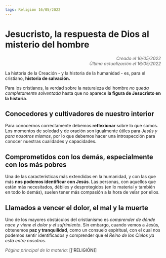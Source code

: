 ```yaml
---
tags: Religión 16/05/2022
---
```


# Jesucristo, la respuesta de Dios al misterio del hombre
<div style="text-align: right; opacity: 0.7; font-style: italic;">Creado el 16/05/2022</div>
<div style="text-align: right; opacity: 0.7; font-style: italic;">Última actualización el 16/05/2022</div>

La historia de la Creación - y la historia de la humanidad - es, para el cristiano, **historia de salvación.**

Para los cristianos, la verdad sobre la naturaleza del hombre *no queda completamente solventada* hasta que no aparece **la figura de Jesucristo en la historia**.

## Conocedores y cultivadores de nuestro interior

Para conocernos correctamente debemos **reflexionar** sobre lo que somos. Los momentos de soledad y de oración son igualmente útiles para *Jesús y para nosotros mismos*, por lo que debemos hacer una introspección para conocer nuestras cualidades y capacidades.

## Comprometidos con los demás, especialmente con los más pobres

Una de las características más extendidas en la humanidad, y con las que más **nos podemos identificar con Jesús**. Las personas, con aquellos que están más necesitados, débiles y desprotegidos (en lo material y también en todo lo demás), suelen tener más compasión a la hora de velar por ellos.

## Llamados a vencer el dolor, el mal y la muerte

Uno de los mayores obstáculos del cristianismo es *comprender de dónde nace y viene el dolor y el sufrimiento*. Sin embargo, cuando vemos a Jesús, obtenemos **paz y tranquilidad**, como un consuelo espiritual, con el cual nos podemos sentir identificados y comprender que el *Reino de los Cielos ya está entre nosotros.*

<span style="opacity: 0.7; font-style: italic;">Página principal de la materia:</span> [['RELIGIÓN]]